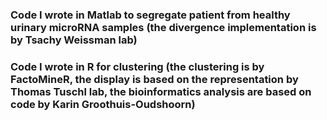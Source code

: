### Code I wrote in Matlab to segregate patient from healthy urinary microRNA samples (the divergence implementation is by Tsachy Weissman lab)
### Code I wrote in R for clustering (the clustering is by FactoMineR, the display is based on the representation by Thomas Tuschl lab, the bioinformatics analysis are based on code by Karin Groothuis-Oudshoorn)
